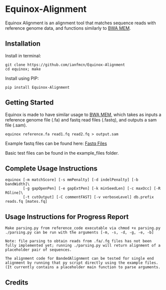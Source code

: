 # Equinox-Alignment
Equinox Alignment is an alignment tool that matches sequence reads with reference genome data, and functions similarly to [BWA MEM](https://github.com/lh3/bwa).

## Installation
Install in terminal:
```
git clone https://github.com/ianfmcn/Equinox-Alignment
cd equinox; make
```
Install using PIP:
```
pip install Equinox-Alignment
```

## Getting Started
Equinox is made to have similar usage to [BWA MEM](https://bio-bwa.sourceforge.net/bwa.shtml), which takes as inputs a reference genome file (.fa) and fastq read files (.fastq), and outputs a sam file (.sam).
```
equinox reference.fa read1.fq read2.fq > output.sam
```
Example fastq files can be found here: [Fastq Files](https://drive.google.com/drive/folders/1PVqUAGe60cw056kn5xN-kyurCVh9kETV?usp=sharing)

Basic test files can be found in the example_files folder.

## Complete Usage Instructions
```
equinox [-m matchScore] [-s mmPenalty] [-d indelPenalty] [-b bandWidth]\
        [-g gapOpenPen] [-e gapExtPen] [-k minSeedLen] [-c maxOcc] [-R RGline]\
        [-t cutOutput] [-C commentFAST] [-v verboseLevel] db.prefix reads.fq [mates.fq]
```

## Usage Instructions for Progress Report
```
Make parsing.py from reference_code executable via chmod +x parsing.py
./parsing.py can be run with the arguments [-m, -s, -d, -g, -e, -b]

Note: file parsing to obtain reads from .fa/.fq files has not been fully implemented yet; running ./parsing.py will return alignment of a placeholder pair of sequences.

The alignment code for BandedAlignment can be tested for single end alignment by running that py script directly using the example files. (It currently contains a placeholder main function to parse arguments.
```

## Credits
